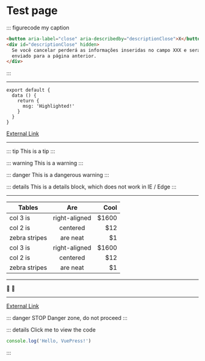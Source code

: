 # Test page

::: figurecode my caption
```html
<button aria-label="close" aria-describedby="descriptionClose">X</button>
<div id="descriptionClose" hidden>
  Se você cancelar perderá as informações inseridas no campo XXX e será 
  enviado para a página anterior.
</div>
```
:::


---

``` js{4}
export default {
  data () {
    return {
      msg: 'Highlighted!'
    }
  }
}
```

[External Link](https://google.com)

---

::: tip
This is a tip
:::

::: warning
This is a warning
:::

::: danger
This is a dangerous warning
:::

::: details
This is a details block, which does not work in IE / Edge
:::

---

| Tables        | Are           | Cool  |
| ------------- |:-------------:| -----:|
| col 3 is      | right-aligned | $1600 |
| col 2 is      | centered      |   $12 |
| zebra stripes | are neat      |    $1 |
| col 3 is      | right-aligned | $1600 |
| col 2 is      | centered      |   $12 |
| zebra stripes | are neat      |    $1 |

---

:tada: :100:

---

[External Link](https://google.com)

::: danger STOP
Danger zone, do not proceed
:::

::: details Click me to view the code
```js
console.log('Hello, VuePress!')
```
:::
